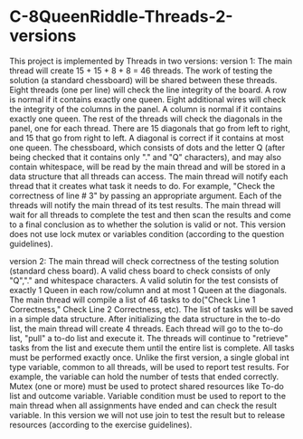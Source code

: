 # C-8QueenRiddle-Threads-2-versions
This project is implemented by Threads in two versions:
  version 1:
    The main thread will create 15 + 15 + 8 + 8 = 46 threads.
    The work of testing the solution (a standard chessboard) will be shared between these threads.
    Eight threads (one per line) will check the line integrity of the board.
    A row is normal if it contains exactly one queen.
    Eight additional wires will check the integrity of the columns in the panel.
    A column is normal if it contains exactly one queen.
    The rest of the threads will check the diagonals in the panel, one for each thread.
    There are 15 diagonals that go from left to right, and 15 that go from right to left.
    A diagonal is correct if it contains at most one queen.
    The chessboard, which consists of dots and the letter Q (after being checked that it contains only "." and "Q" characters), and may     also contain whitespace, will be read by the main thread and will be stored in a data structure that all threads can access.
    The main thread will notify each thread that it creates what task it needs to do.
    For example, "Check the correctness of line # 3" by passing an appropriate argument.
    Each of the threads will notify the main thread of its test results.
    The main thread will wait for all threads to complete the test and then scan the results and come to a final conclusion as to           whether the solution is valid or not.
    This version does not use lock mutex or variables condition (according to the question guidelines).
    
  version 2:
      The main thread will check correctness of the testing solution (standard chess board).
      A valid chess board to check consists of only "Q","." and whitespace characters.
      A valid solutin for the test consists of exactly 1 Queen in each row/column and at most 1 Queen at the diagonals.
      The main thread will compile a list of 46 tasks to do("Check Line 1 Correctness," Check Line 2 Correctness, etc).
      The list of tasks will be saved in a simple data structure.
      After initializing the data structure in the to-do list, the main thread will create 4 threads.
      Each thread will go to the to-do list, "pull" a to-do list and execute it.
      The threads will continue to "retrieve" tasks from the list and execute them until the entire list is complete.
      All tasks must be performed exactly once.
      Unlike the first version, a single global int type variable, common to all threads, will be used to report test results.
      For example, the variable can hold the number of tests that ended correctly.
      Mutex (one or more) must be used to protect shared resources like To-do list and outcome variable.
      Variable condition must be used to report to the main thread when all assignments have ended and can check the result variable.
      In this version we will not use join to test the result but to release resources (according to the exercise guidelines).
